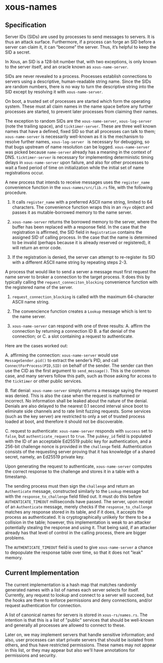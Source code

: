# xous-names

## Specification
Server IDs (SIDs) are used by processes to send messages to
servers. It is thus an attack surface. Furthermore, if a process can
forge an SID before a server can claim it, it can “become” the
server. Thus, it’s helpful to keep the SID a secret.

In Xous, an SID is a 128-bit number that, with two exceptions, is only
known to the server itself, and an oracle known as `xous-name-server`.

SIDs are never revealed to a process. Processes establish connections
to servers using a descriptive, human-readable string name. Since the
SIDs are random numbers, there is no way to turn the descriptive
string into the SID except by resolving it with `xous-name-server`.

On boot, a trusted set of processes are started which form the
operating system. These must all claim names in the name space before
any further processes are started, to prevent later processes from
claiming their names.

The exception to random SIDs are the `xous-name-server`,
`xous-log-server ` (note the trailing space), and `ticktimer-server`.
These are three well known names that have a defined,
fixed SID so that all processes can talk to them; `xous-name-server` is
necessarily well-known as it is the mechanism to resolve further
names, `xous-log-server ` is necessary for debugging, so that bugs upstream
of name resolution can be logged. `xous-name-server` was picked because
`name-server` already has a meaning in the context of DNS. `ticktimer-server`
is necessary for implementing deterministic timing delays in
`xous-name-server` upon failure, and also for other processes to
wait a fixed period of time on initialization while the initial set
of name registrations occur.

A new process that intends to receive messages uses the `register_name` convenience
function in the `xous-names/src/lib.rs` file, with the following procedure.

1. It calls `register_name` with a preferred ASCII name string,
limited to 64 characters. The convenience function wraps this in an `rkyv`
object and passes it as mutable-borrowed memory to the name server.

2. `xous-name-server` returns the borrowed memory to the server, where the
buffer has been replaced with a response field. In the case that the registration
is affirmed, the SID field in `Registration` contains the assigned SID
of calling process. In the case that the name is determined to be invalid
(perhaps because it is already reserved or registered), it will return
an error code.

3. If the registration is denied, the server can attempt to
re-register its SID with a different ASCII name string by repeating
steps 2-3.


A process that would like to send a server a message must first request the
name server to broker a connection to the target process. It does this by
typically calling the `request_conneciton_blocking` convenience function
with the registered name of the server.

1. `request_connection_blocking` is called with the maximum 64-character
ASCII name string.

2. The convencience function creates a `Lookup` message which is lent to
the name server.

4. `xous-name-server` can respond with one of three results:
  A. affirm the connection by returning a connection ID
  B. a flat denial of the connection; or
  C. a slot containing a request to authenticate.

Here are the cases worked out:

A. affirming the connection: `xous-name-server` would use
`MessageSender.pid()` to extract the sender’s PID, and call
`ConnectForProcess(PID,SID)` on behalf of the sender. The sender can
then use the CID as the first argument to `send_message()`. This is
the common case, and many servers follow this path, such as those
asking for access to the `ticktimer` or other public services.

B. flat denial: `xous-name-server` simply returns a message saying the
request was denied. This is also the case when the request is malformed or incorrect.
No information shall be leaked about the
nature of the denial. Denials are also delayed to the nearest 0.1 second interval since boot
to eliminate side channels and to rate limit fuzzing requests. Some
services (such as the key server) are restricted to only a set of
trusted process loaded at boot, and therefore it should not be
discoverable.

C. request to authenticate: `xous-name-server` responds with `success` set
to `false`, but `authenticate_request` to `true`. The `pubkey_id` field
is populated with the ID of an acceptable Ed25519 public key for authentication, and
a 256-bit challenge nonce is provided in the `challenge` field. Authentication
consists of the requesting server proving that it has knowledge of a shared
secret, namely, an Ed25519 private key.

Upon generating the request to authenticate, `xous-name-server` computes
the correct response to the challenge and stores it in a table with
a timestamp.

The sending process must then sign the `challenge` and return an
`Authenticate` message, constructed similarly to the `Lookup`
message but with the `response_to_challenge` field filled out. It must
do this before `AUTHENTICATE_TIMEOUT` milliseconds have passed.
The server, upon receipt of an `Authenticate` message, merely checks
if the `response_to_challenge` matches any response stored in its
table, and if it does, it accepts the process as authenticated. It is
cryptographically unlikely for there to be a collision in the table;
however, this implementation is weak to an attacker potentially
stealing the response and using it. That being said, if an attacker
already has that level of control in the calling process, there
are bigger problems.

The `AUTHENTICATE_TIMEOUT` field is used to give `xous-name-server`
a chance to depopulate the response table over time, so that it
does not "leak" memory.

## Current Implementation

The current implementation is a hash map that matches randomly generated
names with a list of names each server selects for itself. Currently, any
request to lookup and connect to a server will succeed, but the hooks
are there to enforce permissions and deny connections, and/or request
authentication for connection.

A list of canonical names for servers is stored in `xous-rs/names.rs`.
The intention is that this is a list of "public" services that should
be well-known and generally all processes are allowed to connect to
these.

Later on, we may implement servers that handle sensitive information;
and also, user processes can start private servers that should be isolated
from others, and thus have restricted permissions. These names may not
appear in this list, or they may appear but also we'll have annotations
for permissions and security.